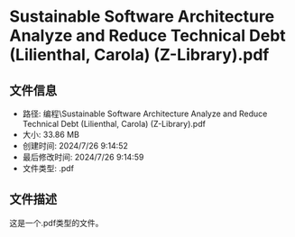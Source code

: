 ﻿# Sustainable Software Architecture Analyze and Reduce Technical Debt (Lilienthal, Carola) (Z-Library).pdf

## 文件信息
- 路径: 编程\Sustainable Software Architecture Analyze and Reduce Technical Debt (Lilienthal, Carola) (Z-Library).pdf
- 大小: 33.86 MB
- 创建时间: 2024/7/26 9:14:52
- 最后修改时间: 2024/7/26 9:14:59
- 文件类型: .pdf

## 文件描述
这是一个.pdf类型的文件。

